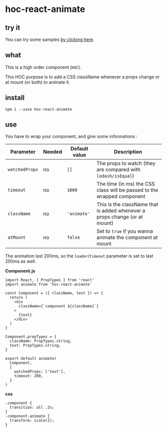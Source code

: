 # hoc-react-animate
## try it
You can try some samples [by clicking here](https://react-animate.firebaseapp.com/).

## what
This is a high order component (`HOC`).

This HOC purpose is to add a CSS className whenever a props change or at mount (or both) to animate it.

## install
`npm i --save hoc-react-animate`

## use
You have to wrap your component, and give some informations :

Parameter | Needed | Default value | Description
----------|--------|---------------|-------------
`watchedProps` | no | `[]` | The props to watch (they are compared with `lodash/isEqual`)
`timeout` | no | `1000` | The time (in ms) the CSS class will be passed to the wrapped component
`className` | no | `'animate'` | This is the className that is added whenever a props change (or at mount)
`atMount` | no | `false` | Set to `true` if you wanna animate the component at mount

The animation last 200ms, so the `loader`/`timeout` parameter is set to last 200ms as well.

**Component.js**
```(javascript)
import React, { PropTypes } from 'react'
import animate from 'hoc-react-animate'

const Component = ({ className, text }) => {
  return (
    <div
      className={`component ${className}`}
    >
      {text}
    </div>
  )
}

Component.propTypes = {
  className: PropTypes.string,
  text: PropTypes.string,
}

export default animate(
  Component,
  {
    watchedProps: ['text'],
    timeout: 200,
  }
)
```

**css**
```(css)
.component {
  transition: all .2s;
}
.component.animate {
  transform: scale(2);
}
```
